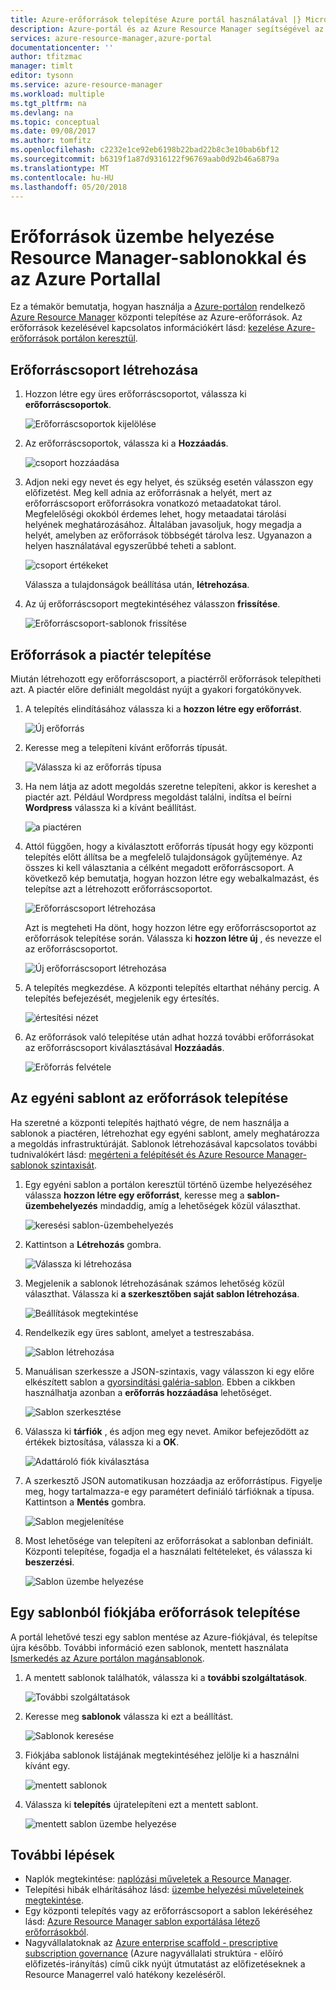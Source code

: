 ```yaml
---
title: Azure-erőforrások telepítése Azure portál használatával |} Microsoft Docs
description: Azure-portál és az Azure Resource Manager segítségével az erőforrások telepítése.
services: azure-resource-manager,azure-portal
documentationcenter: ''
author: tfitzmac
manager: timlt
editor: tysonn
ms.service: azure-resource-manager
ms.workload: multiple
ms.tgt_pltfrm: na
ms.devlang: na
ms.topic: conceptual
ms.date: 09/08/2017
ms.author: tomfitz
ms.openlocfilehash: c2232e1ce92eb6198b22bad22b8c3e10bab6bf12
ms.sourcegitcommit: b6319f1a87d9316122f96769aab0d92b46a6879a
ms.translationtype: MT
ms.contentlocale: hu-HU
ms.lasthandoff: 05/20/2018
---
```

# <a name="deploy-resources-with-resource-manager-templates-and-azure-portal"></a>Erőforrások üzembe helyezése Resource Manager-sablonokkal és az Azure Portallal

Ez a témakör bemutatja, hogyan használja a [Azure-portálon](https://portal.azure.com) rendelkező [Azure Resource Manager](resource-group-overview.md) központi telepítése az Azure-erőforrások. Az erőforrások kezelésével kapcsolatos információkért lásd: [kezelése Azure-erőforrások portálon keresztül](resource-group-portal.md).

## <a name="create-resource-group"></a>Erőforráscsoport létrehozása

1. Hozzon létre egy üres erőforráscsoportot, válassza ki **erőforráscsoportok**.

   ![Erőforráscsoportok kijelölése](./media/resource-group-template-deploy-portal/select-resource-groups.png)

1. Az erőforráscsoportok, válassza ki a **Hozzáadás**.

   ![csoport hozzáadása](./media/resource-group-template-deploy-portal/add-resource-group.png)

1. Adjon neki egy nevet és egy helyet, és szükség esetén válasszon egy előfizetést. Meg kell adnia az erőforrásnak a helyét, mert az erőforráscsoport erőforrásokra vonatkozó metaadatokat tárol. Megfelelőségi okokból érdemes lehet, hogy metaadatai tárolási helyének meghatározásához. Általában javasoljuk, hogy megadja a helyét, amelyben az erőforrások többségét tárolva lesz. Ugyanazon a helyen használatával egyszerűbbé teheti a sablont.

   ![csoport értékeket](./media/resource-group-template-deploy-portal/set-group-properties.png)

   Válassza a tulajdonságok beállítása után, **létrehozása**.

1. Az új erőforráscsoport megtekintéséhez válasszon **frissítése**.

   ![Erőforráscsoport-sablonok frissítése](./media/resource-group-template-deploy-portal/refresh-resource-groups.png)

## <a name="deploy-resources-from-marketplace"></a>Erőforrások a piactér telepítése

Miután létrehozott egy erőforráscsoport, a piactérről erőforrások telepítheti azt. A piactér előre definiált megoldást nyújt a gyakori forgatókönyvek.

1. A telepítés elindításához válassza ki a **hozzon létre egy erőforrást**.

   ![Új erőforrás](./media/resource-group-template-deploy-portal/new-resources.png)

1. Keresse meg a telepíteni kívánt erőforrás típusát.

   ![Válassza ki az erőforrás típusa](./media/resource-group-template-deploy-portal/select-resource-type.png)

1. Ha nem látja az adott megoldás szeretne telepíteni, akkor is kereshet a piactér azt. Például Wordpress megoldást találni, indítsa el beírni **Wordpress** válassza ki a kívánt beállítást.

   ![a piactéren](./media/resource-group-template-deploy-portal/search-resource.png)

1. Attól függően, hogy a kiválasztott erőforrás típusát hogy egy központi telepítés előtt állítsa be a megfelelő tulajdonságok gyűjteménye. Az összes ki kell választania a célként megadott erőforráscsoport. A következő kép bemutatja, hogyan hozzon létre egy webalkalmazást, és telepítse azt a létrehozott erőforráscsoportot.

   ![Erőforráscsoport létrehozása](./media/resource-group-template-deploy-portal/select-existing-group.png)

   Azt is megteheti Ha dönt, hogy hozzon létre egy erőforráscsoportot az erőforrások telepítése során. Válassza ki **hozzon létre új** , és nevezze el az erőforráscsoportot.

   ![Új erőforráscsoport létrehozása](./media/resource-group-template-deploy-portal/select-new-group.png)

1. A telepítés megkezdése. A központi telepítés eltarthat néhány percig. A telepítés befejezését, megjelenik egy értesítés.

   ![értesítési nézet](./media/resource-group-template-deploy-portal/view-notification.png)

1. Az erőforrások való telepítése után adhat hozzá további erőforrásokat az erőforráscsoport kiválasztásával **Hozzáadás**.

   ![Erőforrás felvétele](./media/resource-group-template-deploy-portal/add-resource.png)

## <a name="deploy-resources-from-custom-template"></a>Az egyéni sablont az erőforrások telepítése

Ha szeretné a központi telepítés hajtható végre, de nem használja a sablonok a piactéren, létrehozhat egy egyéni sablont, amely meghatározza a megoldás infrastruktúráját. Sablonok létrehozásával kapcsolatos további tudnivalókért lásd: [megérteni a felépítését és Azure Resource Manager-sablonok szintaxisát](resource-group-authoring-templates.md).

1. Egy egyéni sablon a portálon keresztül történő üzembe helyezéséhez válassza **hozzon létre egy erőforrást**, keresse meg a **sablon-üzembehelyezés** mindaddig, amíg a lehetőségek közül választhat.

   ![keresési sablon-üzembehelyezés](./media/resource-group-template-deploy-portal/search-template.png)

1. Kattintson a **Létrehozás** gombra.

   ![Válassza ki létrehozása](./media/resource-group-template-deploy-portal/show-template-option.png)

1. Megjelenik a sablonok létrehozásának számos lehetőség közül választhat. Válassza ki **a szerkesztőben saját sablon létrehozása**.

   ![Beállítások megtekintése](./media/resource-group-template-deploy-portal/see-options.png)

1. Rendelkezik egy üres sablont, amelyet a testreszabása.

   ![Sablon létrehozása](./media/resource-group-template-deploy-portal/blank-template.png)

1. Manuálisan szerkessze a JSON-szintaxis, vagy válasszon ki egy előre elkészített sablon a [gyorsindítási galéria-sablon](https://azure.microsoft.com/resources/templates/). Ebben a cikkben használhatja azonban a **erőforrás hozzáadása** lehetőséget.

   ![Sablon szerkesztése](./media/resource-group-template-deploy-portal/select-add-resource.png)

1. Válassza ki **tárfiók** , és adjon meg egy nevet. Amikor befejeződött az értékek biztosítása, válassza ki a **OK**.

   ![Adattároló fiók kiválasztása](./media/resource-group-template-deploy-portal/add-storage-account.png)

1. A szerkesztő JSON automatikusan hozzáadja az erőforrástípus. Figyelje meg, hogy tartalmazza-e egy paramétert definiáló tárfióknak a típusa. Kattintson a **Mentés** gombra.

   ![Sablon megjelenítése](./media/resource-group-template-deploy-portal/show-json.png)

1. Most lehetősége van telepíteni az erőforrásokat a sablonban definiált. Központi telepítése, fogadja el a használati feltételeket, és válassza ki **beszerzési**.

   ![Sablon üzembe helyezése](./media/resource-group-template-deploy-portal/provide-custom-template-values.png)

## <a name="deploy-resources-from-a-template-saved-to-your-account"></a>Egy sablonból fiókjába erőforrások telepítése

A portál lehetővé teszi egy sablon mentése az Azure-fiókjával, és telepítse újra később. További információ ezen sablonok, mentett használata [Ismerkedés az Azure portálon magánsablonok](../marketplace-consumer/mytemplates-getstarted.md).

1. A mentett sablonok találhatók, válassza ki a **további szolgáltatások**.

   ![További szolgáltatások](./media/resource-group-template-deploy-portal/more-services.png)

1. Keresse meg **sablonok** válassza ki ezt a beállítást.

   ![Sablonok keresése](./media/resource-group-template-deploy-portal/find-templates.png)

1. Fiókjába sablonok listájának megtekintéséhez jelölje ki a használni kívánt egy.

   ![mentett sablonok](./media/resource-group-template-deploy-portal/saved-templates.png)

1. Válassza ki **telepítés** újratelepíteni ezt a mentett sablont.

   ![mentett sablon üzembe helyezése](./media/resource-group-template-deploy-portal/deploy-saved-template.png)

## <a name="next-steps"></a>További lépések
* Naplók megtekintése: [naplózási műveletek a Resource Manager](resource-group-audit.md).
* Telepítési hibák elhárításához lásd: [üzembe helyezési műveleteinek megtekintése](resource-manager-deployment-operations.md).
* Egy központi telepítés vagy az erőforráscsoport a sablon lekéréséhez lásd: [Azure Resource Manager sablon exportálása létező erőforrásokból](resource-manager-export-template.md).
* Nagyvállalatoknak az [Azure enterprise scaffold - prescriptive subscription governance](resource-manager-subscription-governance.md) (Azure nagyvállalati struktúra - előíró előfizetés-irányítás) című cikk nyújt útmutatást az előfizetéseknek a Resource Managerrel való hatékony kezeléséről.
